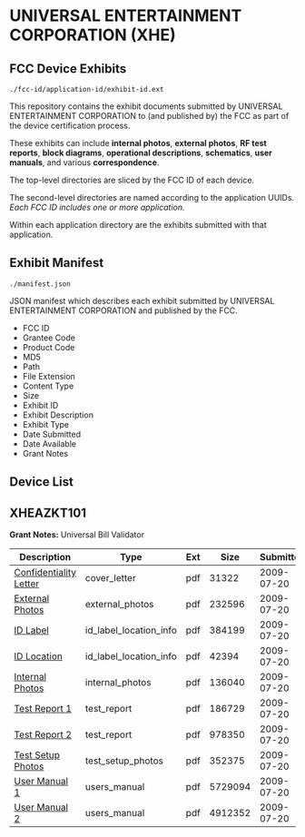# UNIVERSAL ENTERTAINMENT CORPORATION (XHE)
## FCC Device Exhibits

```
./fcc-id/application-id/exhibit-id.ext
```

This repository contains the exhibit documents submitted by UNIVERSAL ENTERTAINMENT CORPORATION to (and published by) the FCC as part of the device certification process.

These exhibits can include **internal photos**, **external photos**, **RF test reports**, **block diagrams**, **operational descriptions**, **schematics**, **user manuals**, and various **correspondence**.

The top-level directories are sliced by the FCC ID of each device.

The second-level directories are named according to the application UUIDs. *Each FCC ID includes one or more application.*

Within each application directory are the exhibits submitted with that application. 

## Exhibit Manifest

```
./manifest.json
```

JSON manifest which describes each exhibit submitted by UNIVERSAL ENTERTAINMENT CORPORATION and published by the FCC.

- FCC ID
- Grantee Code
- Product Code
- MD5
- Path
- File Extension
- Content Type
- Size
- Exhibit ID
- Exhibit Description
- Exhibit Type
- Date Submitted
- Date Available
- Grant Notes

## Device List
## XHEAZKT101
**Grant Notes:** Universal Bill Validator

| Description | Type | Ext | Size | Submitted | Available |
| ----------- | ---- | --- | ---- | --------- | --------- |
| [Confidentiality Letter](XHEAZKT101/b4a3242bb37b4c5d29aadeeac599b254/1141632.pdf) | cover_letter | pdf | 31322 | 2009-07-20 | 2009-07-20 |
| [External Photos](XHEAZKT101/b4a3242bb37b4c5d29aadeeac599b254/1141613.pdf) | external_photos | pdf | 232596 | 2009-07-20 | 2009-07-20 |
| [ID Label](XHEAZKT101/b4a3242bb37b4c5d29aadeeac599b254/1141614.pdf) | id_label_location_info | pdf | 384199 | 2009-07-20 | 2009-07-20 |
| [ID Location](XHEAZKT101/b4a3242bb37b4c5d29aadeeac599b254/1141618.pdf) | id_label_location_info | pdf | 42394 | 2009-07-20 | 2009-07-20 |
| [Internal Photos](XHEAZKT101/b4a3242bb37b4c5d29aadeeac599b254/1141615.pdf) | internal_photos | pdf | 136040 | 2009-07-20 | 2009-07-20 |
| [Test Report 1](XHEAZKT101/b4a3242bb37b4c5d29aadeeac599b254/1141628.pdf) | test_report | pdf | 186729 | 2009-07-20 | 2009-07-20 |
| [Test Report 2](XHEAZKT101/b4a3242bb37b4c5d29aadeeac599b254/1141629.pdf) | test_report | pdf | 978350 | 2009-07-20 | 2009-07-20 |
| [Test Setup Photos](XHEAZKT101/b4a3242bb37b4c5d29aadeeac599b254/1141624.pdf) | test_setup_photos | pdf | 352375 | 2009-07-20 | 2009-07-20 |
| [User Manual 1](XHEAZKT101/b4a3242bb37b4c5d29aadeeac599b254/1141630.pdf) | users_manual | pdf | 5729094 | 2009-07-20 | 2009-07-20 |
| [User Manual 2](XHEAZKT101/b4a3242bb37b4c5d29aadeeac599b254/1141631.pdf) | users_manual | pdf | 4912352 | 2009-07-20 | 2009-07-20 |
